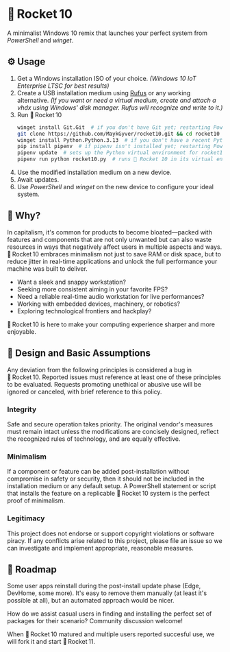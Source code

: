 # 🚀 Rocket 10

A minimalist Windows 10 remix that launches your perfect system from *PowerShell* and *winget*.

## ⚙️ Usage

1. Get a Windows installation ISO of your choice. *(Windows 10 IoT Enterprise LTSC for best results)*
2. Create a USB installation medium using [Rufus](https://rufus.ie) or any working alternative. *(If you want or need a virtual medium, create and attach a vhdx using Windows' disk manager. Rufus will recognize and write to it.)*
3. Run 🚀 Rocket 10
   ```bash
   winget install Git.Git  # if you don't have Git yet; restarting PowerShell may be required
   git clone https://github.com/MaykGyver/rocket10.git && cd rocket10  # get and enter the 🚀 Rocket 10 experience
   winget install Python.Python.3.13  # if you don't have a recent Python yet; restarting PowerShell may be required
   pip install pipenv  # if pipenv isn't installed yet; restarting PowerShell may be required
   pipenv update  # sets up the Python virtual environment for rocket10.py from Pipfile
   pipenv run python rocket10.py  # runs 🚀 Rocket 10 in its virtual environment; modifies the installation medium from step 2 for step 4
   ```
4. Use the modified installation medium on a new device.
5. Await updates.
6. Use *PowerShell* and *winget* on the new device to configure your ideal system.

## 🤔 Why?

In capitalism, it's common for products to become bloated—packed with features and components that are not only unwanted but can also waste resources in ways that negatively affect users in multiple aspects and ways. 🚀 Rocket 10 embraces minimalism not just to save RAM or disk space, but to reduce jitter in real-time applications and unlock the full performance your machine was built to deliver.

* Want a sleek and snappy workstation?
* Seeking more consistent aiming in your favorite FPS?
* Need a reliable real-time audio workstation for live performances?
* Working with embedded devices, machinery, or robotics?
* Exploring technological frontiers and hackplay?

🚀 Rocket 10 is here to make your computing experience sharper and more enjoyable.

## 🧠 Design and Basic Assumptions

Any deviation from the following principles is considered a bug in 🚀 Rocket 10. Reported issues must reference at least one of these principles to be evaluated. Requests promoting unethical or abusive use will be ignored or canceled, with brief reference to this policy.

### Integrity

Safe and secure operation takes priority. The original vendor's measures must remain intact unless the modifications are concisely designed, reflect the recognized rules of technology, and are equally effective.

### Minimalism

If a component or feature can be added post-installation without compromise in safety or security, then it should not be included in the installation medium or any default setup. A PowerShell statement or script that installs the feature on a replicable 🚀 Rocket 10 system is the perfect proof of minimalism.

### Legitimacy

This project does not endorse or support copyright violations or software piracy. If any conflicts arise related to this project, please file an issue so we can investigate and implement appropriate, reasonable measures.

## 🧭 Roadmap

Some user apps reinstall during the post-install update phase (Edge, DevHome, some more). It's easy to remove them manually (at least it's possible at all), but an automated approach would be nicer.

How do we assist casual users in finding and installing the perfect set of packages for their scenario? Community discussion welcome!

When 🚀 Rocket 10 matured and multiple users reported succesful use, we will fork it and start 🚀 Rocket 11.
